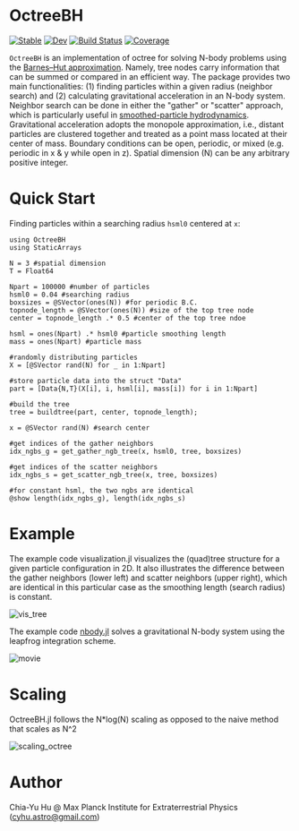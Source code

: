 # OctreeBH

[![Stable](https://img.shields.io/badge/docs-stable-blue.svg)](https://huchiayu.github.io/OctreeBH.jl/stable)
[![Dev](https://img.shields.io/badge/docs-dev-blue.svg)](https://huchiayu.github.io/OctreeBH.jl/dev)
[![Build Status](https://github.com/huchiayu/OctreeBH.jl/workflows/CI/badge.svg)](https://github.com/huchiayu/OctreeBH.jl/actions)
[![Coverage](https://codecov.io/gh/huchiayu/OctreeBH.jl/branch/master/graph/badge.svg)](https://codecov.io/gh/huchiayu/OctreeBH.jl)

```OctreeBH``` is an implementation of octree for solving N-body problems using the [Barnes–Hut approximation](https://en.wikipedia.org/wiki/Barnes%E2%80%93Hut_simulation). Namely, tree nodes carry information that can be summed or compared in an efficient way. The package provides two main functionalities: (1) finding particles within a given radius (neighbor search) and (2) calculating gravitational acceleration in an N-body system. Neighbor search can be done in either the "gather" or "scatter" approach, which is particularly useful in [smoothed-particle hydrodynamics](https://en.wikipedia.org/wiki/Smoothed-particle_hydrodynamics). Gravitational acceleration adopts the monopole approximation, i.e., distant particles are clustered together and treated as a point mass located at their center of mass. Boundary conditions can be open, periodic, or mixed (e.g. periodic in x & y while open in z). Spatial dimension (N) can be any arbitrary positive integer.


# Quick Start
Finding particles within a searching radius ```hsml0``` centered at ```x```: 
```
using OctreeBH
using StaticArrays

N = 3 #spatial dimension
T = Float64

Npart = 100000 #number of particles
hsml0 = 0.04 #searching radius
boxsizes = @SVector(ones(N)) #for periodic B.C.
topnode_length = @SVector(ones(N)) #size of the top tree node
center = topnode_length .* 0.5 #center of the top tree ndoe

hsml = ones(Npart) .* hsml0 #particle smoothing length 
mass = ones(Npart) #particle mass

#randomly distributing particles
X = [@SVector rand(N) for _ in 1:Npart]

#store particle data into the struct "Data" 
part = [Data{N,T}(X[i], i, hsml[i], mass[i]) for i in 1:Npart]

#build the tree
tree = buildtree(part, center, topnode_length);

x = @SVector rand(N) #search center

#get indices of the gather neighbors
idx_ngbs_g = get_gather_ngb_tree(x, hsml0, tree, boxsizes)

#get indices of the scatter neighbors
idx_ngbs_s = get_scatter_ngb_tree(x, tree, boxsizes)

#for constant hsml, the two ngbs are identical
@show length(idx_ngbs_g), length(idx_ngbs_s)
```

# Example
The example code visualization.jl visualizes the (quad)tree structure for a given particle configuration in 2D. It also illustrates the difference between the gather neighbors (lower left) and scatter neighbors (upper right), which are identical in this particular case as the smoothing length (search radius) is constant.

![vis_tree](https://user-images.githubusercontent.com/23061774/113936917-c0f69080-97f8-11eb-880e-4fd8019b9f49.png)


The example code [nbody.jl](https://github.com/huchiayu/OctreeBH.jl/blob/main/test/nbody.jl) solves a gravitational N-body system using the leapfrog integration scheme.

![movie](https://user-images.githubusercontent.com/23061774/112749075-417aed00-8fc0-11eb-8f18-9793b1e82f57.gif)


# Scaling 
OctreeBH.jl follows the N*log(N) scaling as opposed to the naive method that scales as N^2

![scaling_octree](https://user-images.githubusercontent.com/23061774/178755027-f33787f1-dc6b-4f0f-9a03-a27f66a28535.png)

# Author
Chia-Yu Hu @ Max Planck Institute for Extraterrestrial Physics (cyhu.astro@gmail.com)


